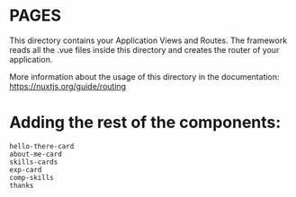 # PAGES

This directory contains your Application Views and Routes.
The framework reads all the .vue files inside this directory and creates the router of your application.

More information about the usage of this directory in the documentation:
https://nuxtjs.org/guide/routing

# Adding the rest of the components:

    hello-there-card
    about-me-card
    skills-cards
    exp-card
    comp-skills
    thanks
